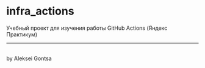 # infra_actions
Учебный проект для изучения работы GitHub Actions (Яндекс Практикум)<br>
<hr><br>
by Aleksei Gontsa
